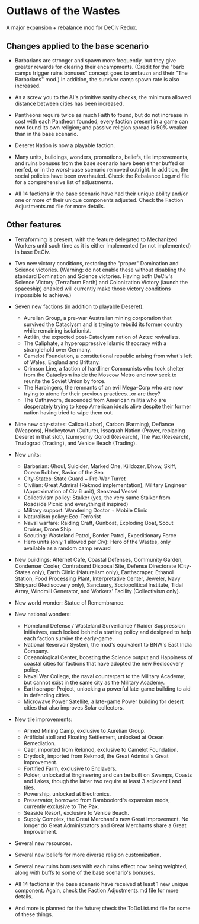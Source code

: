 # Outlaws of the Wastes
A major expansion + rebalance mod for DeCiv Redux.

## Changes applied to the base scenario

- Barbarians are stronger and spawn more frequently, but they give greater rewards for clearing their encampments. (Credit for the "barb camps trigger ruins bonuses" concept goes to amfauzn and their "The Barbarians" mod.) In addition, the survivor camp spawn rate is also increased.

- As a screw you to the AI's primitive sanity checks, the minimum allowed distance between cities has been increased.

- Pantheons require twice as much Faith to found, but do not increase in cost with each Pantheon founded; every faction present in a game can now found its own religion; and passive religion spread is 50% weaker than in the base scenario.

- Deseret Nation is now a playable faction.

- Many units, buildings, wonders, promotions, beliefs, tile improvements, and ruins bonuses from the base scenario have been either buffed or nerfed, or in the worst-case scenario removed outright. In addition, the social policies have been overhauled. Check the Rebalance Log.md file for a comprehensive list of adjustments.

- All 14 factions in the base scenario have had their unique ability and/or one or more of their unique components adjusted. Check the Faction Adjustments.md file for more details.

## Other features

- Terraforming is present, with the feature delegated to Mechanized Workers until such time as it is either implemented (or not implemented) in base DeCiv.

- Two new victory conditions, restoring the "proper" Domination and Science victories. (Warning: do not enable these without disabling the standard Domination and Science victories. Having both DeCiv's Science Victory (Terraform Earth) and Colonization Victory (launch the spaceship) enabled will currently make those victory conditions impossible to achieve.)

- Seven new factions (in addition to playable Deseret):
  - Aurelian Group, a pre-war Australian mining corporation that survived the Cataclysm and is trying to rebuild its former country while remaining isolationist.
  - Aztlán, the expected post-Cataclysm nation of Aztec revivalists.
  - The Caliphate, a hyperoppressive Islamic theocracy with a stranglehold over Germany.
  - Camelot Foundation, a constitutional republic arising from what's left of Wales, England and Brittany.
  - Crimson Line, a faction of hardliner Communists who took shelter from the Cataclysm inside the Moscow Metro and now seek to reunite the Soviet Union by force.
  - The Harbingers, the remnants of an evil Mega-Corp who are now trying to atone for their previous practices...or are they?
  - The Oathsworn, descended from American militia who are desperately trying to keep American ideals alive despite their former nation having tried to wipe them out.

- Nine new city-states: Calico (Labor), Carbon (Farming), Defiance (Weapons), Hockeytown (Culture), Issaquah Nation (Prayer, replacing Deseret in that slot), Izumrydniy Gorod (Research), The Pax (Research), Trudograd (Trading), and Venice Beach (Trading).

- New units:
  - Barbarian: Ghoul, Suicider, Marked One, Killdozer, Dhow, Skiff, Ocean Robber, Savior of the Sea
  - City-States: State Guard + Pre-War Turret
  - Civilian: Great Admiral (Rekmod implementation), Military Engineer (Approximation of Civ 6 unit), Seastead Vessel
  - Collectivism policy: Stalker (yes, the very same Stalker from Roadside Picnic and everything it inspired)
  - Military support: Wandering Doctor + Mobile Clinic
  - Naturalism policy: Eco-Terrorist
  - Naval warfare: Raiding Craft, Gunboat, Exploding Boat, Scout Cruiser, Drone Ship
  - Scouting: Wasteland Patrol, Border Patrol, Expeditionary Force
  - Hero units (only 1 allowed per Civ): Hero of the Wastes, only available as a random camp reward

- New buildings: Alternet Cafe, Coastal Defenses, Community Garden, Condenser Cooler, Contraband Disposal Site, Defense Directorate (City-States only), Earth Clinic (Naturalism only), Earthscraper, Ethanol Station, Food Processing Plant, Interpretative Center, Jeweler, Navy Shipyard (Rediscovery only), Sanctuary, Sociopolitical Institute, Tidal Array, Windmill Generator, and Workers' Facility (Collectivism only).

- New world wonder: Statue of Remembrance.

- New national wonders:
  - Homeland Defense / Wasteland Surveillance / Raider Suppression Initiatives, each locked behind a starting policy and designed to help each faction survive the early-game.
  - National Reservoir System, the mod's equivalent to BNW's East India Company.
  - Oceanological Center, boosting the Science output and Happiness of coastal cities for factions that have adopted the new Rediscovery policy.
  - Naval War College, the naval counterpart to the Military Academy, but cannot exist in the same city as the Military Academy.
  - Earthscraper Project, unlocking a powerful late-game building to aid in defending cities.
  - Microwave Power Satellite, a late-game Power building for desert cities that also improves Solar collectors.

- New tile improvements:
  - Armed Mining Camp, exclusive to Aurelian Group.
  - Artificial atoll and Floating Settlement, unlocked at Ocean Remediation.
  - Caer, imported from Rekmod, exclusive to Camelot Foundation.
  - Drydock, imported from Rekmod, the Great Admiral's Great Improvement.
  - Fortified Farm, exclusive to Enclavers.
  - Polder, unlocked at Engineering and can be built on Swamps, Coasts and Lakes, though the latter two require at least 3 adjacent Land tiles.
  - Powership, unlocked at Electronics.
  - Preservator, borrowed from Bamboolord's expansion mods, currently exclusive to The Pax.
  - Seaside Resort, exclusive to Venice Beach.
  - Supply Complex, the Great Merchant's new Great Improvement. No longer do Great Administrators and Great Merchants share a Great Improvement.

- Several new resources.

- Several new beliefs for more diverse religion customization.

- Several new ruins bonuses with each ruins effect now being weighted, along with buffs to some of the base scenario's bonuses.

- All 14 factions in the base scenario have received at least 1 new unique component. Again, check the Faction Adjustments.md file for more details.

- And more is planned for the future; check the ToDoList.md file for some of these things.
